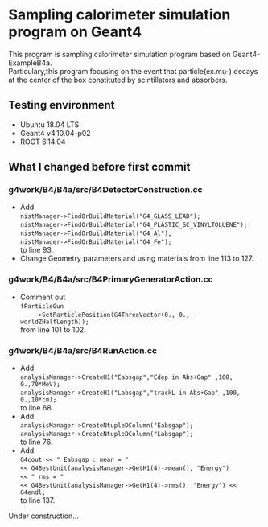 # Sampling calorimeter simulation program on Geant4

This program is sampling calorimeter simulation program based on Geant4-ExampleB4a.  
Particulary,this program focusing on the event that particle(ex.mu-) decays at the center of the box constituted by scintillators and absorbers.  

## Testing environment

- Ubuntu 18.04 LTS  
- Geant4 v4.10.04-p02  
- ROOT 6.14.04

## What I changed before first commit

### g4work/B4/B4a/src/B4DetectorConstruction.cc

- Add  
`nistManager->FindOrBuildMaterial("G4_GLASS_LEAD");`  
`nistManager->FindOrBuildMaterial("G4_PLASTIC_SC_VINYLTOLUENE");`  
`nistManager->FindOrBuildMaterial("G4_Al");`  
`nistManager->FindOrBuildMaterial("G4_Fe");`  
to line 93.  
- Change Geometry parameters and using materials from line 113 to 127.

### g4work/B4/B4a/src/B4PrimaryGeneratorAction.cc

- Comment out  
`fParticleGun`  
`    ->SetParticlePosition(G4ThreeVector(0., 0., -worldZHalfLength));`  
from line 101 to 102.

### g4work/B4/B4a/src/B4RunAction.cc

- Add  
`analysisManager->CreateH1("Eabsgap","Edep in Abs+Gap" ,100, 0.,70*MeV);`  
`analysisManager->CreateH1("Labsgap","trackL in Abs+Gap" ,100, 0.,10*cm);`  
to line 68.  
- Add  
`analysisManager->CreateNtupleDColumn("Eabsgap");`  
`analysisManager->CreateNtupleDColumn("Labsgap");`  
to line 76.  
- Add  
`G4cout << " Eabsgap : mean = "`  
`<< G4BestUnit(analysisManager->GetH1(4)->mean(), "Energy")`  
`<< " rms = " `  
`<< G4BestUnit(analysisManager->GetH1(4)->rms(), "Energy") << G4endl;`  
to line 137.


Under construction...
